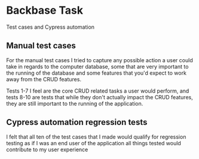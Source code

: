 # Backbase Task
Test cases and Cypress automation

## Manual test cases
For the manual test cases I tried to capture any possible action a user could take in regards to the computer database, some that are very important to the running of the database and some features that you'd expect to work away from the CRUD features. 

Tests 1-7 I feel are the core CRUD related tasks a user would perform, and tests 8-10 are tests that while they don't actually impact the CRUD features, they are still important to the running of the application. 

## Cypress automation regression tests
I felt that all ten of the test cases that I made would qualify for regression testing as if I was an end user of the application all things tested would contribute to my user experience
